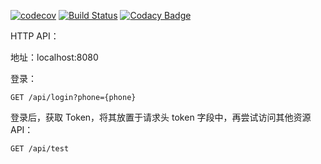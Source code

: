 [![codecov](https://codecov.io/gh/Lonor/JWT-practice/branch/master/graph/badge.svg?token=M57NG2928G)](https://codecov.io/gh/Lonor/JWT-practice)
[![Build Status](https://travis-ci.com/Lonor/JWT-practice.svg?token=9mEAEtSyyh5dpJEP16Bx&branch=master)](https://travis-ci.com/Lonor/JWT-practice)
[![Codacy Badge](https://app.codacy.com/project/badge/Grade/74e9e1c804054d3890143085c8086cea)](https://www.codacy.com?utm_source=github.com&amp;utm_medium=referral&amp;utm_content=Lonor/JWT-practice&amp;utm_campaign=Badge_Grade)

HTTP API：

地址：localhost:8080

登录：

```text
GET /api/login?phone={phone}
```

登录后，获取 Token，将其放置于请求头 token 字段中，再尝试访问其他资源 API：

```text
GET /api/test
```

